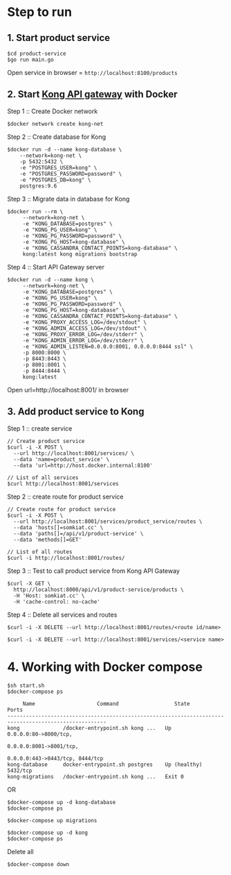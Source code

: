 # Step to run

## 1. Start product service
```
$cd product-service
$go run main.go
```
Open service in browser = `http://localhost:8100/products`

## 2. Start [Kong API gateway](https://konghq.com/) with Docker
Step 1 :: Create Docker network
```
$docker network create kong-net
```

Step 2 :: Create database for Kong
```
$docker run -d --name kong-database \
    --network=kong-net \
    -p 5432:5432 \
    -e "POSTGRES_USER=kong" \
    -e "POSTGRES_PASSWORD=password" \
    -e "POSTGRES_DB=kong" \
    postgres:9.6
```

Step 3 :: Migrate data in database for Kong
```
$docker run --rm \
     --network=kong-net \
     -e "KONG_DATABASE=postgres" \
     -e "KONG_PG_USER=kong" \
     -e "KONG_PG_PASSWORD=password" \
     -e "KONG_PG_HOST=kong-database" \
     -e "KONG_CASSANDRA_CONTACT_POINTS=kong-database" \
     kong:latest kong migrations bootstrap
```

Step 4 :: Start API Gateway server
```
$docker run -d --name kong \
     --network=kong-net \
     -e "KONG_DATABASE=postgres" \
     -e "KONG_PG_USER=kong" \
     -e "KONG_PG_PASSWORD=password" \
     -e "KONG_PG_HOST=kong-database" \
     -e "KONG_CASSANDRA_CONTACT_POINTS=kong-database" \
     -e "KONG_PROXY_ACCESS_LOG=/dev/stdout" \
     -e "KONG_ADMIN_ACCESS_LOG=/dev/stdout" \
     -e "KONG_PROXY_ERROR_LOG=/dev/stderr" \
     -e "KONG_ADMIN_ERROR_LOG=/dev/stderr" \
     -e "KONG_ADMIN_LISTEN=0.0.0.0:8001, 0.0.0.0:8444 ssl" \
     -p 8000:8000 \
     -p 8443:8443 \
     -p 8001:8001 \
     -p 8444:8444 \
     kong:latest
```

Open url=http://localhost:8001/ in browser

## 3. Add product service to Kong

Step 1 :: create service
```
// Create product service
$curl -i -X POST \
  --url http://localhost:8001/services/ \
  --data 'name=product_service' \
  --data 'url=http://host.docker.internal:8100'

// List of all services
$curl http://localhost:8001/services
```

Step 2 :: create route for product service
```
// Create route for product service
$curl -i -X POST \
  --url http://localhost:8001/services/product_service/routes \
  --data 'hosts[]=somkiat.cc' \
  --data 'paths[]=/api/v1/product-service' \
  --data 'methods[]=GET'

// List of all routes
$curl -i http://localhost:8001/routes/
```

Step 3 :: Test to call product service from Kong API Gateway
```
$curl -X GET \
  http://localhost:8000/api/v1/product-service/products \
  -H 'Host: somkiat.cc' \
  -H 'cache-control: no-cache'
```

Step 4 :: Delete all services and routes
```
$curl -i -X DELETE --url http://localhost:8001/routes/<route id/name>

$curl -i -X DELETE --url http://localhost:8001/services/<service name>
```
# 4. Working with Docker compose
```
$sh start.sh
$docker-compose ps

     Name                    Command                  State                      Ports
------------------------------------------------------------------------------------------------------
kong              /docker-entrypoint.sh kong ...   Up             0.0.0.0:80->8000/tcp,
                                                                  0.0.0.0:8001->8001/tcp,
                                                                  0.0.0.0:443->8443/tcp, 8444/tcp
kong-database     docker-entrypoint.sh postgres    Up (healthy)   5432/tcp
kong-migrations   /docker-entrypoint.sh kong ...   Exit 0
```

OR
```
$docker-compose up -d kong-database
$docker-compose ps

$docker-compose up migrations

$docker-compose up -d kong
$docker-compose ps
```

Delete all
```
$docker-compose down
```
